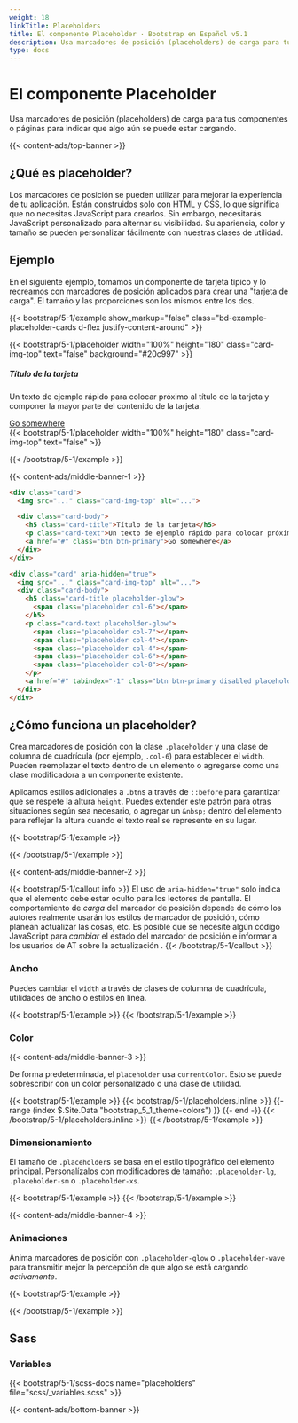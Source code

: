 ```yaml
---
weight: 18
linkTitle: Placeholders
title: El componente Placeholder · Bootstrap en Español v5.1
description: Usa marcadores de posición (placeholders) de carga para tus componentes o páginas para indicar que algo aún se puede estar cargando.
type: docs
---
```


# El componente Placeholder

Usa marcadores de posición (placeholders) de carga para tus componentes o páginas para indicar que algo aún se puede estar cargando.

{{< content-ads/top-banner >}}

## ¿Qué es placeholder?

Los marcadores de posición se pueden utilizar para mejorar la experiencia de tu aplicación. Están construidos solo con HTML y CSS, lo que significa que no necesitas JavaScript para crearlos. Sin embargo, necesitarás JavaScript personalizado para alternar su visibilidad. Su apariencia, color y tamaño se pueden personalizar fácilmente con nuestras clases de utilidad.

## Ejemplo

En el siguiente ejemplo, tomamos un componente de tarjeta típico y lo recreamos con marcadores de posición aplicados para crear una "tarjeta de carga". El tamaño y las proporciones son los mismos entre los dos.

{{< bootstrap/5-1/example show_markup="false" class="bd-example-placeholder-cards d-flex justify-content-around" >}}
<div class="card">
  {{< bootstrap/5-1/placeholder width="100%" height="180" class="card-img-top" text="false" background="#20c997" >}}
  <div class="card-body">
    <h5 class="card-title">Título de la tarjeta</h5>
    <p class="card-text">Un texto de ejemplo rápido para colocar próximo al título de la tarjeta y componer la mayor parte del contenido de la tarjeta.</p>
    <a href="#" class="btn btn-primary">Go somewhere</a>
  </div>
</div>

<div class="card" aria-hidden="true">
  {{< bootstrap/5-1/placeholder width="100%" height="180" class="card-img-top" text="false" >}}
  <div class="card-body">
    <div class="h5 card-title placeholder-glow">
      <span class="placeholder col-6"></span>
    </div>
    <p class="card-text placeholder-glow">
      <span class="placeholder col-7"></span>
      <span class="placeholder col-4"></span>
      <span class="placeholder col-4"></span>
      <span class="placeholder col-6"></span>
      <span class="placeholder col-8"></span>
    </p>
    <a href="#" tabindex="-1" class="btn btn-primary disabled placeholder col-6"></a>
  </div>
</div>
{{< /bootstrap/5-1/example >}}

{{< content-ads/middle-banner-1 >}}

```html
<div class="card">
  <img src="..." class="card-img-top" alt="...">

  <div class="card-body">
    <h5 class="card-title">Título de la tarjeta</h5>
    <p class="card-text">Un texto de ejemplo rápido para colocar próximo al título de la tarjeta y componer la mayor parte del contenido de la tarjeta.</p>
    <a href="#" class="btn btn-primary">Go somewhere</a>
  </div>
</div>

<div class="card" aria-hidden="true">
  <img src="..." class="card-img-top" alt="...">
  <div class="card-body">
    <h5 class="card-title placeholder-glow">
      <span class="placeholder col-6"></span>
    </h5>
    <p class="card-text placeholder-glow">
      <span class="placeholder col-7"></span>
      <span class="placeholder col-4"></span>
      <span class="placeholder col-4"></span>
      <span class="placeholder col-6"></span>
      <span class="placeholder col-8"></span>
    </p>
    <a href="#" tabindex="-1" class="btn btn-primary disabled placeholder col-6"></a>
  </div>
</div>
```

## ¿Cómo funciona un placeholder?

Crea marcadores de posición con la clase `.placeholder` y una clase de columna de cuadrícula (por ejemplo, `.col-6`) para establecer el `width`. Pueden reemplazar el texto dentro de un elemento o agregarse como una clase modificadora a un componente existente.

Aplicamos estilos adicionales a `.btn`s a través de `::before` para garantizar que se respete la altura `height`. Puedes extender este patrón para otras situaciones según sea necesario, o agregar un `&nbsp;` dentro del elemento para reflejar la altura cuando el texto real se represente en su lugar.

{{< bootstrap/5-1/example >}}
<p aria-hidden="true">
  <span class="placeholder col-6"></span>
</p>

<a href="#" tabindex="-1" class="btn btn-primary disabled placeholder col-4" aria-hidden="true"></a>
{{< /bootstrap/5-1/example >}}

{{< content-ads/middle-banner-2 >}}

{{< bootstrap/5-1/callout info >}}
El uso de `aria-hidden="true"` solo indica que el elemento debe estar oculto para los lectores de pantalla. El comportamiento de *carga* del marcador de posición depende de cómo los autores realmente usarán los estilos de marcador de posición, cómo planean actualizar las cosas, etc. Es posible que se necesite algún código JavaScript para *cambiar* el estado del marcador de posición e informar a los usuarios de AT sobre la actualización .
{{< /bootstrap/5-1/callout >}}

### Ancho

Puedes cambiar el `width` a través de clases de columna de cuadrícula, utilidades de ancho o estilos en línea.

{{< bootstrap/5-1/example >}}
<span class="placeholder col-6"></span>
<span class="placeholder w-75"></span>
<span class="placeholder" style="width: 25%;"></span>
{{< /bootstrap/5-1/example >}}

### Color

{{< content-ads/middle-banner-3 >}}

De forma predeterminada, el `placeholder` usa `currentColor`. Esto se puede sobrescribir con un color personalizado o una clase de utilidad.

{{< bootstrap/5-1/example >}}
<span class="placeholder col-12"></span>
{{< bootstrap/5-1/placeholders.inline >}}
{{- range (index $.Site.Data "bootstrap_5_1_theme-colors") }}
<span class="placeholder col-12 bg-{{ .name }}"></span>
{{- end -}}
{{< /bootstrap/5-1/placeholders.inline >}}
{{< /bootstrap/5-1/example >}}

### Dimensionamiento

El tamaño de `.placeholder`s se basa en el estilo tipográfico del elemento principal. Personalízalos con modificadores de tamaño: `.placeholder-lg`, `.placeholder-sm` o `.placeholder-xs`.

{{< bootstrap/5-1/example >}}
<span class="placeholder col-12 placeholder-lg"></span>
<span class="placeholder col-12"></span>
<span class="placeholder col-12 placeholder-sm"></span>
<span class="placeholder col-12 placeholder-xs"></span>
{{< /bootstrap/5-1/example >}}

{{< content-ads/middle-banner-4 >}}

### Animaciones

Anima marcadores de posición con `.placeholder-glow` o `.placeholder-wave` para transmitir mejor la percepción de que algo se está cargando _activamente_.

{{< bootstrap/5-1/example >}}
<p class="placeholder-glow">
  <span class="placeholder col-12"></span>
</p>

<p class="placeholder-wave">
  <span class="placeholder col-12"></span>
</p>
{{< /bootstrap/5-1/example >}}

## Sass

### Variables

{{< bootstrap/5-1/scss-docs name="placeholders" file="scss/_variables.scss" >}}

{{< content-ads/bottom-banner >}}
